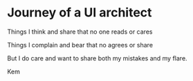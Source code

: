 # Journey of a UI architect

Things I think and share that no one reads or cares

Things I complain and bear that no agrees or share

But I do care and want to share both my mistakes and my flare.

Kem
